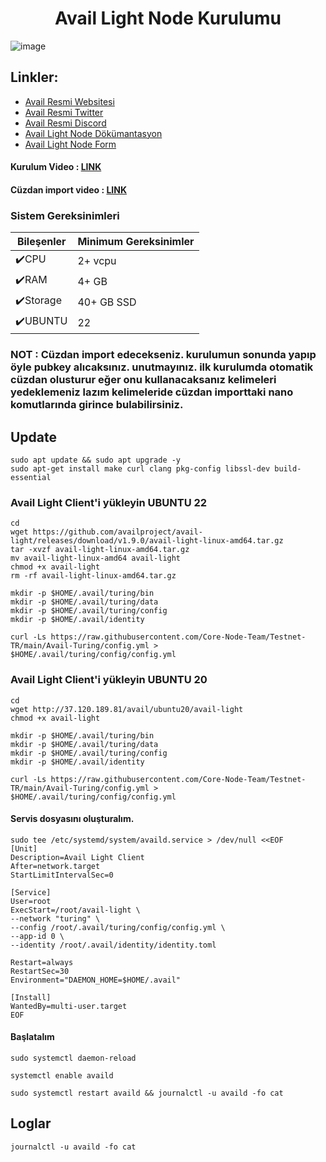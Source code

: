 # <h1 align="center">Avail Light Node Kurulumu</h1>
![image](https://github.com/molla202/Avail/assets/91562185/a6461113-7737-40a0-9d2a-3049a7097663)


## Linkler:
 * [Avail Resmi Websitesi](https://www.availproject.org/)
 * [Avail Resmi Twitter](https://twitter.com/AvailProject)
 * [Avail Resmi Discord](https://discord.gg/kkHAXZCNZa)
 * [Avail Light Node Dökümantasyon](https://docs.availproject.org/operate/node/light-client/)
 * [Avail Light Node Form](https://docs.google.com/forms/d/e/1FAIpQLSeL6aXqz6vBbYEgD1cZKaQ4vwbN2o3Rxys-wKTuKySVR-oS8g/viewform)

#### Kurulum Video : [LINK](https://www.youtube.com/watch?v=ToiTJdsGf_o&t)
#### Cüzdan import video : [LINK](https://www.youtube.com/watch?v=GcT0J6IUhI8)

### Sistem Gereksinimleri
| Bileşenler | Minimum Gereksinimler | 
| ------------ | ------------ |
| ✔️CPU |	2+ vcpu|
| ✔️RAM	| 4+ GB |
| ✔️Storage	| 40+ GB SSD |
| ✔️UBUNTU | 22 |


### NOT : Cüzdan import edecekseniz. kurulumun sonunda yapıp öyle pubkey alıcaksınız. unutmayınız. ilk kurulumda otomatik cüzdan olusturur eğer onu kullanacaksanız kelimeleri yedeklemeniz lazım kelimeleride cüzdan importtaki nano komutlarında girince bulabilirsiniz. 

## Update
```
sudo apt update && sudo apt upgrade -y
sudo apt-get install make curl clang pkg-config libssl-dev build-essential
```


### Avail Light Client'i yükleyin UBUNTU 22
```
cd
wget https://github.com/availproject/avail-light/releases/download/v1.9.0/avail-light-linux-amd64.tar.gz
tar -xvzf avail-light-linux-amd64.tar.gz
mv avail-light-linux-amd64 avail-light
chmod +x avail-light
rm -rf avail-light-linux-amd64.tar.gz
```
```
mkdir -p $HOME/.avail/turing/bin
mkdir -p $HOME/.avail/turing/data
mkdir -p $HOME/.avail/turing/config
mkdir -p $HOME/.avail/identity
```
```
curl -Ls https://raw.githubusercontent.com/Core-Node-Team/Testnet-TR/main/Avail-Turing/config.yml > $HOME/.avail/turing/config/config.yml
```
### Avail Light Client'i yükleyin UBUNTU 20
```
cd
wget http://37.120.189.81/avail/ubuntu20/avail-light
chmod +x avail-light
```
```
mkdir -p $HOME/.avail/turing/bin
mkdir -p $HOME/.avail/turing/data
mkdir -p $HOME/.avail/turing/config
mkdir -p $HOME/.avail/identity
```
```
curl -Ls https://raw.githubusercontent.com/Core-Node-Team/Testnet-TR/main/Avail-Turing/config.yml > $HOME/.avail/turing/config/config.yml
```
#### Servis dosyasını oluşturalım.
```
sudo tee /etc/systemd/system/availd.service > /dev/null <<EOF
[Unit]
Description=Avail Light Client
After=network.target
StartLimitIntervalSec=0

[Service]
User=root
ExecStart=/root/avail-light \
--network "turing" \
--config /root/.avail/turing/config/config.yml \
--app-id 0 \
--identity /root/.avail/identity/identity.toml
 
Restart=always
RestartSec=30
Environment="DAEMON_HOME=$HOME/.avail"

[Install]
WantedBy=multi-user.target
EOF
```

#### Başlatalım
```
sudo systemctl daemon-reload
```
```
systemctl enable availd
```
```
sudo systemctl restart availd && journalctl -u availd -fo cat
```

## Loglar
```
journalctl -u availd -fo cat
```
